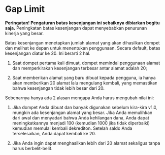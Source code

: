 # Gap Limit

**Peringatan! Pengaturan batas kesenjangan ini sebaiknya dibiarkan begitu saja.** Peningkatan batas kesenjangan dapat menyebabkan penurunan kinerja yang besar.

Batas kesenjangan menetapkan jumlah alamat yang akan dihasilkan dompet dan melihat ke depan untuk menentukan penggunaan. Secara default, batas kesenjangan diatur ke 20. Ini berarti 2 hal.

  1. Saat dompet pertama kali dimuat, dompet memindai penggunaan alamat dan memperkirakan kesenjangan terbesar antar alamat adalah 20;

  2. Saat memberikan alamat yang baru dibuat kepada pengguna, ia hanya akan memberikan 20 alamat lalu mengulang kembali, yang memastikan bahwa kesenjangan tidak lebih besar dari 20.

Sebenarnya hanya ada 2 alasan mengapa Anda harus mengubah nilai ini:

  1. Jika dompet Anda dibuat dan banyak digunakan sebelum kira-kira v1.0, mungkin ada kesenjangan alamat yang besar. Jika Anda memulihkan dari awal dan menyadari bahwa Anda kehilangan dana, Anda dapat meningkatkannya menjadi 100 (kemudian 1000 jika tidak diperbaiki) kemudian memulai kembali dekrediton. Setelah saldo Anda terselesaikan, Anda dapat kembali ke 20.

  2. Jika Anda ingin dapat menghasilkan lebih dari 20 alamat sekaligus tanpa harus berbelit-belit.

